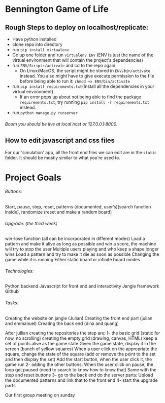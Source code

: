 # Bennington Game of Life

## Rough Steps to deploy on localhost/replicate:
- Have python installed
- clone repo into directory
- run `pip install virtualenv` 
- Go up one folder and run `virtualenv ENV` (ENV is just the name of the virtual environment that will contain the project's dependencies)
- run `ENV/Scripts/activate` and cd to the repo again
    - On Linux/MacOS, the script might be stored in `ENV/bin/activate` instead. You also might have to give execute permission to the file before being able to run it: `chmod +x ENV/bin/activate`
- run `pip install requirements.txt`(Install all the dependencies in your virtual environment)
    - If an error pops up about not being able to find the package `requirements.txt`, try running `pip install -r requirements.txt` instead.
- run `python manage.py runserver`

###### Boom you should be live at local host or 127.0.0.1:8000.

## How to edit javascript and css files
For our 'simulation' app, all the front end files we can edit are in the `static` folder. It should be mostly similar to what you're used to.

# Project Goals

###### Buttons: 
Start, pause, step, reset, patterns (documented, user’s)(search function inside), randomize (reset and make a random board)

###### Upgrade: (the third week)
win-lose function (all can be incorporated in different modes)
Load a pattern and make it alive as long as possible and win a score, the machine will try to stop the user
Multiple users playing and who keep a shape longer wins
Load a pattern and try to make it die as soon as possible
Changing the game while it is running
Either static board or infinite board modes

###### Technologies:
Python backend
Javascript for front end and interactivity
Jangle framework
Github

###### Tasks:
Creating the website on jangle (Julian)
Creating the front end part (julian and emmanuel)
Creating the back end (dina and quang)

After jullian creating the repositories the step are:
1- the basic grid (static for now, no scrolling)
creating the empty grid (drawing, canvas, HTML) 
keep a set of points alive as the game state
Given the game state, display it in the screen (bunch of yellow squares)
When a user click on the appropriate the square, change the state of the square (add or remove the point to the set and then display the set)
Add the start button, when the user click it, the game run
2- adding the other buttons:
When the user click on pause, the loop get paused (need to search to know how to know that)
Same with the step and reset buttons
3- go to the back end do the server parts:
Upload the documented patterns and link that to the front end
4- start the upgrade parts

 

Our first group meeting on sunday 


 
